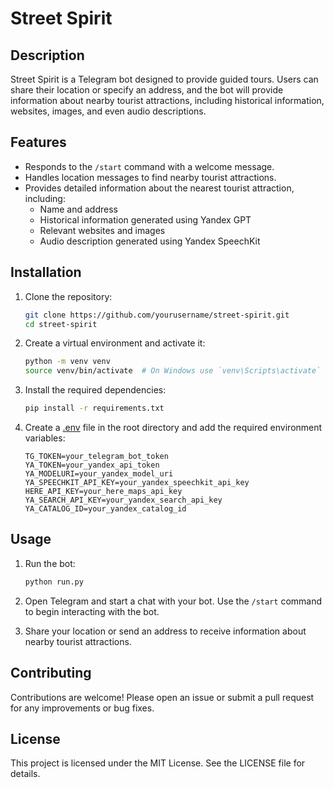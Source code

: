 # Street Spirit

## Description
Street Spirit is a Telegram bot designed to provide guided tours. Users can share their location or specify an address, and the bot will provide information about nearby tourist attractions, including historical information, websites, images, and even audio descriptions.

## Features
- Responds to the `/start` command with a welcome message.
- Handles location messages to find nearby tourist attractions.
- Provides detailed information about the nearest tourist attraction, including:
  - Name and address
  - Historical information generated using Yandex GPT
  - Relevant websites and images
  - Audio description generated using Yandex SpeechKit

## Installation

1. Clone the repository:
    ```sh
    git clone https://github.com/yourusername/street-spirit.git
    cd street-spirit
    ```

2. Create a virtual environment and activate it:
    ```sh
    python -m venv venv
    source venv/bin/activate  # On Windows use `venv\Scripts\activate`
    ```

3. Install the required dependencies:
    ```sh
    pip install -r requirements.txt
    ```

4. Create a [.env](http://_vscodecontentref_/1) file in the root directory and add the required environment variables:
    ```env
    TG_TOKEN=your_telegram_bot_token
    YA_TOKEN=your_yandex_api_token
    YA_MODELURI=your_yandex_model_uri
    YA_SPEECHKIT_API_KEY=your_yandex_speechkit_api_key
    HERE_API_KEY=your_here_maps_api_key
    YA_SEARCH_API_KEY=your_yandex_search_api_key
    YA_CATALOG_ID=your_yandex_catalog_id
    ```

## Usage

1. Run the bot:
    ```sh
    python run.py
    ```

2. Open Telegram and start a chat with your bot. Use the `/start` command to begin interacting with the bot.

3. Share your location or send an address to receive information about nearby tourist attractions.

## Contributing

Contributions are welcome! Please open an issue or submit a pull request for any improvements or bug fixes.

## License

This project is licensed under the MIT License. See the LICENSE file for details.